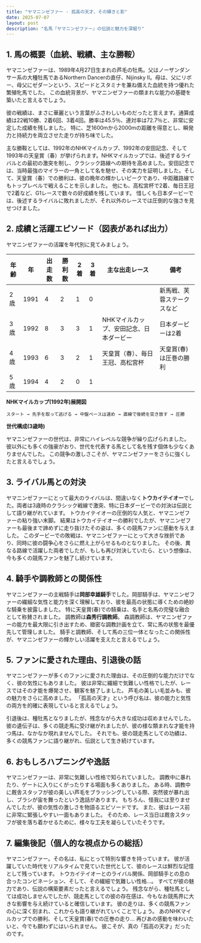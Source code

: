 ```yaml
---
title: "ヤマニンゼファー - 孤高の天才、その輝きと影"
date: 2025-07-07
layout: post
description: "名馬『ヤマニンゼファー』の伝説と魅力を深堀り"
---
```


## 1. 馬の概要（血統、戦績、主な勝鞍）

ヤマニンゼファーは、1989年4月27日生まれの芦毛の牡馬。父はノーザンダンサー系の大種牡馬であるNorthern Dancerの直仔、Nijinsky II。母は、父にリボー、母父にゼダーンという、スピードとスタミナを兼ね備えた血統を持つ優れた繁殖牝馬でした。  この血統背景が、ヤマニンゼファーの類まれな能力の基礎を築いたと言えるでしょう。

彼の戦績は、まさに華麗という言葉がふさわしいものだったと言えます。通算成績は22戦10勝、2着6回、3着4回。勝率は45.5％、連対率は72.7％と、非常に安定した成績を残しました。  特に、芝1600mから2000mの距離を得意とし、瞬発力と持続力を両立させた走りが持ち味でした。

主な勝鞍としては、1992年のNHKマイルカップ、1992年の安田記念、そして1993年の天皇賞（春）が挙げられます。NHKマイルカップでは、後述するライバルとの最初の激突を制し、クラシック路線への期待を高めました。安田記念では、当時最強のマイラーの一角として名を馳せ、その実力を証明しました。そして、天皇賞（春）での勝利は、彼の晩年の輝かしいピークであり、中距離路線でもトップレベルで戦えることを示しました。  他にも、高松宮杯で2着、毎日王冠で2着など、G1レースで数々の好成績を残しています。  惜しくも日本ダービーでは、後述するライバルに敗れましたが、それ以外のレースでは圧倒的な強さを見せつけました。


## 2. 成績と活躍エピソード（図表があれば出力）

ヤマニンゼファーの活躍を年代別に見てみましょう。

| 年齢 | 年 | 出走数 | 勝利数 | 2着 | 3着 | 主な出走レース | 備考 |
|---|---|---|---|---|---|---|---|
| 2歳 | 1991 | 4 | 2 | 1 | 0 |  | 新馬戦、芙蓉ステークスなど |
| 3歳 | 1992 | 8 | 3 | 3 | 1 |  NHKマイルカップ、安田記念、日本ダービー | 日本ダービーは2着 |
| 4歳 | 1993 | 6 | 3 | 2 | 1 | 天皇賞（春）、毎日王冠、高松宮杯 | 天皇賞(春)は圧巻の勝利 |
| 5歳 | 1994 | 4 | 2 | 0 | 1 |  |  |  |


**NHKマイルカップ(1992年)展開図**

```
スタート → 先手を取って逃げる → 中盤ペースは速め → 直線で後続を突き放す → 圧勝
```

**世代構成(3歳時)**

ヤマニンゼファーの世代は、非常にハイレベルな競争が繰り広げられました。  彼以外にも多くの強豪がおり、世代を代表する馬として名を残す個体も少なくありませんでした。  この競争の激しさこそが、ヤマニンゼファーをさらに強くしたと言えるでしょう。


## 3. ライバル馬との対決

ヤマニンゼファーにとって最大のライバルは、間違いなく**トウカイテイオー**でした。両者は3歳時のクラシック戦線で激突、特に日本ダービーでの対決は伝説として語り継がれています。  トウカイテイオーの圧倒的な人気と、ヤマニンゼファーの粘り強い末脚。  結果はトウカイテイオーの勝利でしたが、ヤマニンゼファーも最後まで諦めずに走り抜けたその姿は、多くの競馬ファンに感動を与えました。  このダービーでの敗戦は、ヤマニンゼファーにとって大きな挫折であり、同時に彼の闘争心をさらに燃え上がらせるものとなりました。  その後、異なる路線で活躍した両者でしたが、もしも再び対決していたら、という想像は、今も多くの競馬ファンを魅了し続けています。


## 4. 騎手や調教師との関係性

ヤマニンゼファーの主戦騎手は**岡部幸雄騎手**でした。岡部騎手は、ヤマニンゼファーの繊細な気性と能力を深く理解しており、彼を最高の状態に導くための絶妙な騎乗を披露しました。  特に天皇賞(春)での騎乗は、名手と名馬の完璧な融合として称賛されました。  調教師は**森秀行調教師**。  森調教師は、ヤマニンゼファーの能力を最大限に引き出すため、緻密な調教計画を立て、常に馬の状態を最優先して管理しました。  騎手と調教師、そして馬の三位一体となったこの関係性が、ヤマニンゼファーの輝かしい活躍を支えたと言えるでしょう。


## 5. ファンに愛された理由、引退後の話

ヤマニンゼファーが多くのファンに愛された理由は、その圧倒的な能力だけでなく、彼の気性にもありました。  彼は非常に繊細で気難しい性格でしたが、レースではその才能を爆発させ、観客を魅了しました。  芦毛の美しい毛並みも、彼の魅力をさらに高めました。  「孤高の天才」という呼び名は、彼の能力と気性の両方を的確に表現していると言えるでしょう。

引退後は、種牡馬となりましたが、残念ながら大きな成功は収めませんでした。  彼の遺伝子は、多くの競走馬に受け継がれましたが、彼の様な類まれな才能を持つ馬は、なかなか現れませんでした。  それでも、彼の競走馬としての功績は、多くの競馬ファンに語り継がれ、伝説として生き続けています。


## 6. おもしろハプニングや逸話

ヤマニンゼファーは、非常に気難しい性格で知られていました。  調教中に暴れたり、ゲートに入りにくがったりする場面も多くありました。  ある時、調教中に厩舎スタッフが彼の美しい芦毛をブラッシングしている際、突然彼が暴れ出し、ブラシが宙を舞ったという逸話があります。  もちろん、怪我には至りませんでしたが、彼の気性の激しさを物語るエピソードです。  また、彼はレース前に非常に緊張しやすい一面もありました。  そのため、レース当日は厩舎スタッフが彼を落ち着かせるために、様々な工夫を凝らしていたそうです。


## 7. 編集後記（個人的な視点からの総括）

ヤマニンゼファー。その名は、私にとって特別な響きを持っています。  彼が活躍していた時代をリアルタイムで見ていた世代として、彼のレースは鮮烈な記憶として残っています。  トウカイテイオーとのライバル関係、岡部騎手との息の合ったコンビネーション、そして、その繊細で気難しい性格…。  すべてが彼の魅力であり、伝説の構築要素だったと言えるでしょう。  残念ながら、種牡馬としては成功しませんでしたが、競走馬としての彼の存在感は、今もなお競馬界に大きな影響を与え続けていると確信しています。  彼の走りは、多くの競馬ファンの心に深く刻まれ、これからも語り継がれていくことでしょう。  あのNHKマイルカップでの勝利、そして天皇賞(春)での圧巻の走り…  再びあの感動を味わいたいと、今でも願わずにはいられません。  彼こそが、真の「孤高の天才」だったのです。
